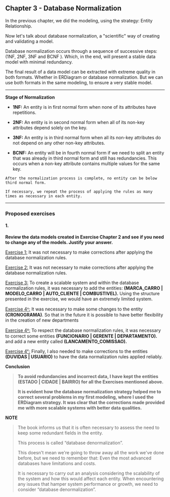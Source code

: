 ## Chapter 3 - Database Normalization

In the previous chapter, we did the modeling, using the strategy: Entity Relationship.

Now let's talk about database normalization, a "scientific" way of creating and validating a model.

Database normalization occurs through a sequence of successive steps: (1NF, 2NF, 3NF and BCNF ). Which, in the end, will present a stable data model with minimal redundancy.

The final result of a data model can be extracted with extreme quality in both formats. Whether in ERDiagram or database normalization. But we can use both formats in the same modeling, to ensure a very stable model.

---

**Stage of Normalization**

- **1NF:** An entity is in first normal form when none of its attributes have repetitions.
  
* **2NF:** An entity is in second normal form when all of its non-key attributes depend solely on the key.

- **3NF:** An entity is in third normal form when all its non-key attributes do not depend on any other non-key attributes.

- **BCNF:** An entity will be in fourth normal form if we need to split an entity that was already in third normal form and still has redundancies. This occurs when a non-key attribute contains multiple values for the same key.

`After the normalization process is complete, no entity can be below third normal form.`

`If necessary, we repeat the process of applying the rules as many times as necessary in each entity.`

---

### Proposed exercises

#### 1.
**Review the data models created in Exercise Chapter 2 and see if you need to change any of the models. Justify your answer.**

[Exercise 1:](https://github.com/marcg-dev/SQLCursoPratico/blob/master/pages/Cap2.md#1)
It was not necessary to make corrections after applying the database normalization rules.	

[Exercise 2:](https://github.com/marcg-dev/SQLCursoPratico/blob/master/pages/Cap2.md#2)
It was not necessary to make corrections after applying the database normalization rules.

[Exercise 3:](https://github.com/marcg-dev/SQLCursoPratico/blob/master/pages/Cap2.md#3)
To create a scalable system and within the database normalization rules, it was necessary to add the entities: **(MARCA_CARRO | MODELO_CARRO | AUTO_CLIENTE | COMBUSTIVEL).** Using the structure presented in the exercise, we would have an extremely limited system.

[Exercise 4ᴬ:](https://github.com/marcg-dev/SQLCursoPratico/blob/master/pages/Cap2.md#4%E1%B4%AC)
It was necessary to make some changes to the entity **(CRONOGRAMA)**. So that in the future it is possible to have better flexibility in the creation of new departments

[Exercise 4ᴮ:](https://github.com/marcg-dev/SQLCursoPratico/blob/master/pages/Cap2.md#4%E1%B4%AE)
To respect the database normalization rules, it was necessary to correct some entities **(FUNCIONARIO | GERENTE | DEPARTAMENTO).** and add a new entity called **(LANCAMENTO_COMISSAO).**

[Exercise 4ᶜ:](https://github.com/marcg-dev/SQLCursoPratico/blob/master/pages/Cap2.md#4%E1%B6%9C)
Finally, I also needed to make corrections to the entities **(DUVIDAS | USUARIO)** to have the data normalization rules applied reliably.

**Conclusion**

> **To avoid redundancies and incorrect data, I have kept the entities **(ESTADO | CIDADE | BAIRRO)** for all the Exercises mentioned above.**
> 
> **It is evident how the database normalization strategy helped me to correct several problems in my first modeling, where I used the ERDiagram strategy. It was clear that the corrections made provided me with more scalable systems with better data qualities.**

**NOTE**
> The book informs us that it is often necessary to assess the need to keep some redundant fields in the entity.
>
> This process is called “database denormalization”.
>
> This doesn't mean we're going to throw away all the work we've done before, but we need to remember that: Even the most advanced databases have limitations and costs.
>
> It is necessary to carry out an analysis considering the scalability of the system and how this would affect each entity. When encountering any issues that hamper system performance or growth, we need to consider  “database denormalization”.